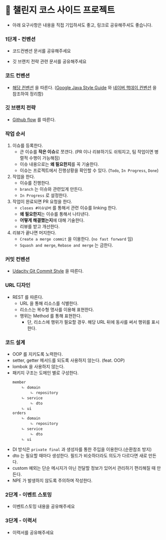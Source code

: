 # 🎯 챌린지 코스 사이드 프로젝트

* 아래 요구사항은 내용을 직접 기입하셔도 좋고, 링크로 공유해주셔도 좋습니다.

### 1단계 - 컨벤션

- 코드컨벤션 문서를 공유해주세요

- 깃 브랜치 전략 관련 문서를 공유해주세요

### 코드 컨벤션
- [해당 컨벤션](https://phantom-quasar-da4.notion.site/d9320b5fc7754dce9aeb48f5f8b8d201) 을 따른다. ([Google Java Style Guide](https://google.github.io/styleguide/javaguide.html) 와 [네이버 핵데이 컨벤션](https://naver.github.io/hackday-conventions-java) 을 참조하여 정리함)

### 깃 브랜치 전략
- [Github flow](https://docs.github.com/en/get-started/quickstart/github-flow) 를 따른다.

### 작업 순서

1. 이슈를 등록한다.
    - 큰 이슈를 **작은 이슈**로 쪼갠다. (PR 이나 리뷰하기도 쉬워지고, 팀 작업이면 병렬적 수행이 가능해짐)
    - 이슈 내용으로는 **왜 필요한지**를 꼭 기술한다.
    - 이슈는 프로젝트에서 진행상황을 확인할 수 있다. (`Todo`, `In Progress`, `Done`)
2. 작업을 한다.
    - 이슈를 진행한다.
    - `branch` 는 이슈와 관련있게 만든다.
    - `In Progress` 로 설정한다.
3. 작업이 완료되면 PR 요청을 한다.
    - `closes #이슈넘버` 를 통해서 관련 이슈를 linking 한다.
    - **왜 필요한지**는 이슈를 통해서 나타낸다.
    - **어떻게 해결했는지**에 대해 기술한다.
    - 리뷰를 받고 개선한다.
4. 리뷰가 끝나면 머지한다.
    - `Create a merge commit` 을 이용한다. (`no fast forward` 임)
    - `Squash and merge`, `Rebase and merge` 는 금한다.

### 커밋 컨벤션
- [Udacity Git Commit Style](https://udacity.github.io/git-styleguide) 을 따른다.

### URL 디자인
- REST 를 따른다.
    - URL 을 통해 리소스를 식별한다.
    - 리소스는 복수형 명사를 이용해 표현한다.
    - 행위는 Method 를 통해 표현한다.
        - 단, 리소스에 행위가 필요할 경우. 해당 URL 뒤에 동사를 써서 행위를 표시한다.

### 코드 설계
- OOP 를 지키도록 노력한다.
- setter, getter 메서드를 되도록 사용하지 않는다. (feat. OOP)
- lombok 을 사용하지 않는다.
- 패키지 구조는 도메인 별로 구성한다.
   ```
   member
       ㄴ domain
           ㄴ repository
       ㄴ service
           ㄴ dto
       ㄴ ui
   orders
       ㄴ domain
           ㄴ repository
       ㄴ service
           ㄴ dto
       ㄴ ui
  ```
- DI 방식은 `private final` 과 생성자를 통한 주입을 이용한다.(순환참조 방지)
- dto 는 필요할 때마다 생성한다. 필드가 비슷하더라도 의도가 다르다면 새로 만든다.
- custom 예외는 단순 메시지가 아닌 전달할 정보가 있어서 관리하기 편리해질 때 만든다.
- NPE 가 발생하지 않도록 주의하며 작성한다.

### 2단계 - 이벤트 스토밍

- 이벤트스토밍 내용을 공유해주세요


### 3단계 - 이력서

- 이력서를 공유해주세요 
